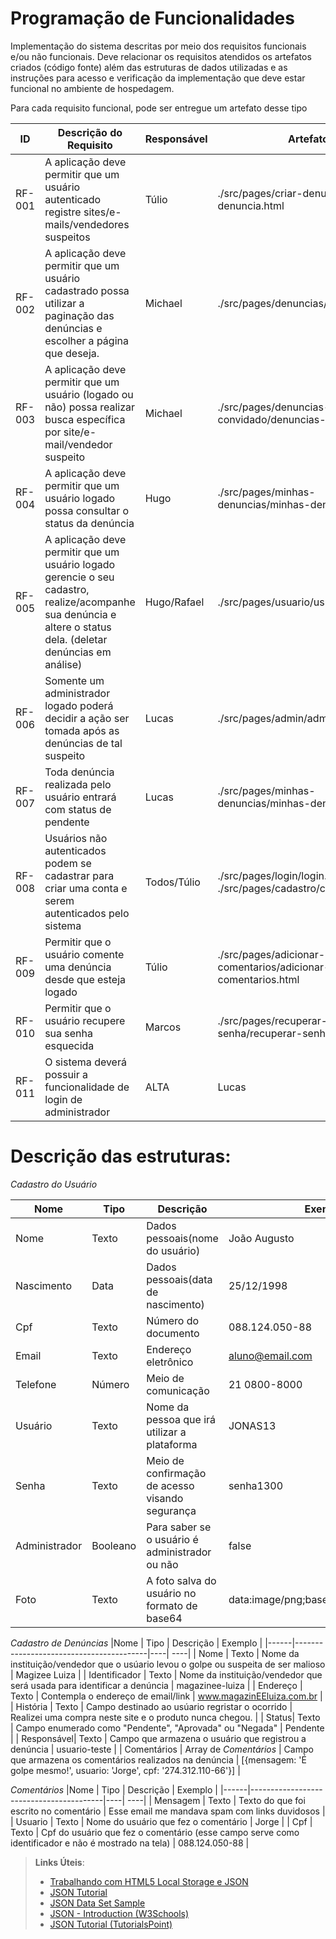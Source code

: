 # Programação de Funcionalidades

Implementação do sistema descritas por meio dos requisitos funcionais e/ou não funcionais. Deve relacionar os requisitos atendidos os artefatos criados (código fonte) além das estruturas de dados utilizadas e as instruções para acesso e verificação da implementação que deve estar funcional no ambiente de hospedagem.

Para cada requisito funcional, pode ser entregue um artefato desse tipo

|ID    | Descrição do Requisito  | Responsável | Artefato |
|------|-----------------------------------------|----| ----|
| RF-001 | A aplicação deve permitir que um usuário autenticado registre sites/e-mails/vendedores suspeitos                                                               | Túlio       | ./src/pages/criar-denuncia/criar-denuncia.html                  |
| RF-002 | A aplicação deve permitir que um usuário cadastrado possa utilizar a paginação das denúncias e escolher a página que deseja.                                   | Michael     | ./src/pages/denuncias/denuncias.html                            |
| RF-003 | A aplicação deve permitir que um usuário (logado ou não) possa realizar busca específica por site/e-mail/vendedor suspeito                                     | Michael     | ./src/pages/denuncias-convidado/denuncias-convidado.html        |
| RF-004 | A aplicação deve permitir que um usuário logado possa consultar o status da denúncia                                                                           | Hugo        | ./src/pages/minhas-denuncias/minhas-denuncias.html              |
| RF-005 | A aplicação deve permitir que um usuário logado gerencie o seu cadastro, realize/acompanhe sua denúncia e altere o status dela. (deletar denúncias em análise) | Hugo/Rafael | ./src/pages/usuario/usuario.html                                |
| RF-006 | Somente um administrador logado poderá decidir a ação ser tomada após as denúncias de tal suspeito                                                             | Lucas       | ./src/pages/admin/admin.html                                    |
| RF-007 | Toda denúncia realizada pelo usuário entrará com status de pendente                                                                                            | Lucas       | ./src/pages/minhas-denuncias/minhas-denuncias.html              |
| RF-008 | Usuários não autenticados podem se cadastrar para criar uma conta e serem autenticados pelo sistema                                                            | Todos/Túlio | ./src/pages/login/login.html ./src/pages/cadastro/cadastro.html |
| RF-009 | Permitir que o usuário comente uma denúncia desde que esteja logado                                                                                            | Túlio       | ./src/pages/adicionar-comentarios/adicionar-comentarios.html    |
| RF-010 | Permitir que o usuário recupere sua senha esquecida                                                                                                            | Marcos      | ./src/pages/recuperar-senha/recuperar-senha.html                |
| RF-011 | O sistema deverá possuir a funcionalidade de login de administrador                                                                                            | ALTA        | Lucas                                                           | ./src/pages/login/login.html |

# Descrição das estruturas:

_Cadastro do Usuário_

| Nome          | Tipo     | Descrição                                       | Exemplo                              |
| ------------- | -------- | ----------------------------------------------- | ------------------------------------ |
| Nome          | Texto    | Dados pessoais(nome do usuário)                 | João Augusto                         |
| Nascimento    | Data     | Dados pessoais(data de nascimento)              | 25/12/1998                           |
| Cpf           | Texto    | Número do documento                             | 088.124.050-88                       |
| Email         | Texto    | Endereço eletrônico                             | aluno@email.com                      |
| Telefone      | Número   | Meio de comunicação                             | 21 0800-8000                         |
| Usuário       | Texto    | Nome da pessoa que irá utilizar a plataforma    | JONAS13                              |
| Senha         | Texto    | Meio de confirmação de acesso visando segurança | senha1300                            |
| Administrador | Booleano | Para saber se o usuário é administrador ou não  | false                                |
| Foto          | Texto    | A foto salva do usuário no formato de base64    | data:image/png;base64,iVBORw0KGgo... |

_Cadastro de Denúncias_
|Nome | Tipo | Descrição | Exemplo |
|------|-----------------------------------------|----| ----|
| Nome | Texto | Nome da instituição/vendedor que o usúario levou o golpe ou suspeita de ser malioso | Magizee Luiza |
| Identificador | Texto | Nome da instituição/vendedor que será usada para identificar a denúncia | magazinee-luiza |
| Endereço | Texto | Contempla o endereço de email/link | www.magazinEEluiza.com.br |
| História | Texto | Campo destinado ao usúario regristar o ocorrido | Realizei uma compra neste site e o produto nunca chegou. |
| Status| Texto | Campo enumerado como "Pendente", "Aprovada" ou "Negada" | Pendente |
| Responsável| Texto | Campo que armazena o usuário que registrou a denúncia | usuario-teste |
| Comentários | Array de _Comentários_ | Campo que armazena os comentários realizados na denúncia | [{mensagem: 'É golpe mesmo!', usuario: 'Jorge', cpf: '274.312.110-66'}] |

_Comentários_
|Nome | Tipo | Descrição | Exemplo |
|------|-----------------------------------------|----| ----|
| Mensagem | Texto | Texto do que foi escrito no comentário | Esse email me mandava spam com links duvidosos |
| Usuario | Texto | Nome do usuário que fez o comentário | Jorge |
| Cpf | Texto | Cpf do usuário que fez o comentário (esse campo serve como identificador e não é mostrado na tela) | 088.124.050-88 |

> **Links Úteis**:
>
> - [Trabalhando com HTML5 Local Storage e JSON](https://www.devmedia.com.br/trabalhando-com-html5-local-storage-e-json/29045)
> - [JSON Tutorial](https://www.w3resource.com/JSON)
> - [JSON Data Set Sample](https://opensource.adobe.com/Spry/samples/data_region/JSONDataSetSample.html)
> - [JSON - Introduction (W3Schools)](https://www.w3schools.com/js/js_json_intro.asp)
> - [JSON Tutorial (TutorialsPoint)](https://www.tutorialspoint.com/json/index.htm)
